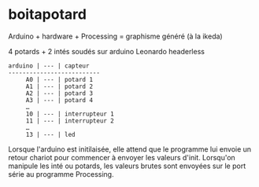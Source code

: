 # boitapotard
Arduino + hardware + Processing = graphisme généré (à la ikeda)

4 potards + 2 intés soudés sur arduino Leonardo headerless

```
arduino | --- | capteur
--------------------------
     A0 | --- | potard 1
     A1 | --- | potard 2
     A2 | --- | potard 3
     A3 | --- | potard 4
     …
     10 | --- | interrupteur 1
     11 | --- | interrupteur 2
     …
     13 | --- | led
```

Lorsque l'arduino est initilaisée, elle attend que le programme lui envoie un retour chariot pour commencer à envoyer les valeurs d'init.
Lorsqu'on manipule les inté ou potards, les valeurs brutes sont envoyées sur le port série au programme Processing.
